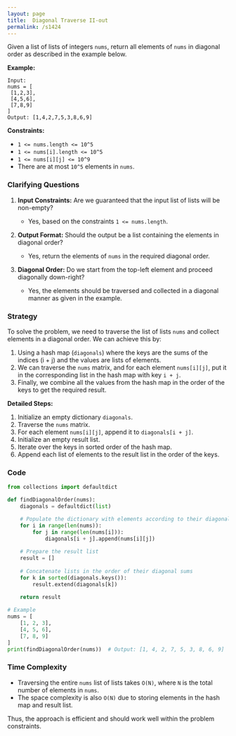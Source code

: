 ```yaml
---
layout: page
title:  Diagonal Traverse II-out
permalink: /s1424
---
```


Given a list of lists of integers `nums`, return all elements of `nums` in diagonal order as described in the example below.

**Example:**

```
Input: 
nums = [
 [1,2,3],
 [4,5,6],
 [7,8,9]
]
Output: [1,4,2,7,5,3,8,6,9]
```

**Constraints:**
- `1 <= nums.length <= 10^5`
- `1 <= nums[i].length <= 10^5`
- `1 <= nums[i][j] <= 10^9`
- There are at most `10^5` elements in `nums`.

### Clarifying Questions

1. **Input Constraints:** Are we guaranteed that the input list of lists will be non-empty?
   - Yes, based on the constraints `1 <= nums.length`.
   
2. **Output Format:** Should the output be a list containing the elements in diagonal order?
   - Yes, return the elements of `nums` in the required diagonal order.

3. **Diagonal Order:** Do we start from the top-left element and proceed diagonally down-right?
   - Yes, the elements should be traversed and collected in a diagonal manner as given in the example.

### Strategy

To solve the problem, we need to traverse the list of lists `nums` and collect elements in a diagonal order. We can achieve this by:
1. Using a hash map (`diagonals`) where the keys are the sums of the indices (i + j) and the values are lists of elements.
2. We can traverse the `nums` matrix, and for each element `nums[i][j]`, put it in the corresponding list in the hash map with key `i + j`.
3. Finally, we combine all the values from the hash map in the order of the keys to get the required result.

**Detailed Steps:**
1. Initialize an empty dictionary `diagonals`.
2. Traverse the `nums` matrix.
3. For each element `nums[i][j]`, append it to `diagonals[i + j]`.
4. Initialize an empty result list.
5. Iterate over the keys in sorted order of the hash map.
6. Append each list of elements to the result list in the order of the keys.

### Code

```python
from collections import defaultdict

def findDiagonalOrder(nums):
    diagonals = defaultdict(list)

    # Populate the dictionary with elements according to their diagonals
    for i in range(len(nums)):
        for j in range(len(nums[i])):
            diagonals[i + j].append(nums[i][j])
    
    # Prepare the result list
    result = []
    
    # Concatenate lists in the order of their diagonal sums
    for k in sorted(diagonals.keys()):
        result.extend(diagonals[k])
        
    return result

# Example
nums = [
    [1, 2, 3],
    [4, 5, 6],
    [7, 8, 9]
]
print(findDiagonalOrder(nums))  # Output: [1, 4, 2, 7, 5, 3, 8, 6, 9]
```

### Time Complexity

- Traversing the entire `nums` list of lists takes `O(N)`, where `N` is the total number of elements in `nums`.
- The space complexity is also `O(N)` due to storing elements in the hash map and result list.

Thus, the approach is efficient and should work well within the problem constraints.